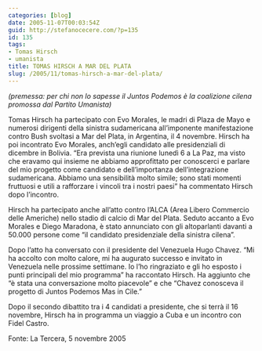 ```yaml
---
categories: [blog]
date: 2005-11-07T00:03:54Z
guid: http://stefanocecere.com/?p=135
id: 135
tags:
- Tomas Hirsch
- umanista
title: TOMAS HIRSCH A MAR DEL PLATA
slug: /2005/11/tomas-hirsch-a-mar-del-plata/
---
```


<img src='/wp-content/hirschmaradonachavez.jpg' alt='' align='left' />_(premessa: per chi non lo sapesse il Juntos Podemos è la coalizione cilena promossa dal Partito Umanista)_

Tomas Hirsch ha partecipato con Evo Morales, le madri di Plaza de Mayo e numerosi dirigenti della sinistra sudamericana all’imponente manifestazione contro Bush svoltasi a Mar del Plata, in Argentina, il 4 novembre. Hirsch ha poi incontrato Evo Morales, anch’egli candidato alle presidenziali di dicembre in Bolivia. “Era prevista una riunione lunedì 6 a La Paz, ma visto che eravamo qui insieme ne abbiamo approfittato per conoscerci e parlare del mio progetto come candidato e dell’importanza dell’integrazione sudamericana. Abbiamo una sensibilità molto simile; sono stati momenti fruttuosi e utili a rafforzare i vincoli tra i nostri paesi” ha commentato Hirsch dopo l’incontro.
  
Hirsch ha partecipato anche all’atto contro l’ALCA (Area Libero Commercio delle Americhe) nello stadio di calcio di Mar del Plata. Seduto accanto a Evo Morales e Diego Maradona, è stato annunciato con gli altoparlanti davanti a 50.000 persone come “il candidato presidenziale della sinistra cilena”.
  
Dopo l’atto ha conversato con il presidente del Venezuela Hugo Chavez. “Mi ha accolto con molto calore, mi ha augurato successo e invitato in Venezuela nelle prossime settimane. Io l’ho ringraziato e gli ho esposto i punti principali del mio programma” ha raccontato Hirsch. Ha aggiunto che “è stata una conversazione molto piacevole” e che “Chavez conosceva il progetto di Juntos Podemos Mas in Cile.”
  
Dopo il secondo dibattito tra i 4 candidati a presidente, che si terrà il 16 novembre, Hirsch ha in programma un viaggio a Cuba e un incontro con Fidel Castro.

Fonte: La Tercera, 5 novembre 2005